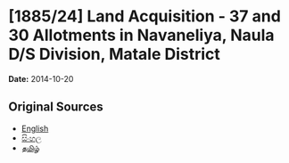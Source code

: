 # [1885/24] Land Acquisition - 37 and 30 Allotments in Navaneliya, Naula D/S Division, Matale District

**Date:** 2014-10-20

## Original Sources

- [English](https://documents.gov.lk/view/extra-gazettes/2014/10/1885-24_E.pdf)
- [සිංහල](https://documents.gov.lk/view/extra-gazettes/2014/10/1885-24_S.pdf)
- [தமிழ்](https://documents.gov.lk/view/extra-gazettes/2014/10/1885-24_T.pdf)
